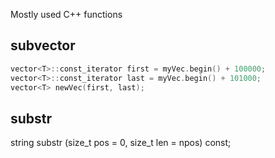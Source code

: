 Mostly used C++ functions

## subvector

```C++
vector<T>::const_iterator first = myVec.begin() + 100000;
vector<T>::const_iterator last = myVec.begin() + 101000;
vector<T> newVec(first, last);
```

## substr

string substr (size_t pos = 0, size_t len = npos) const;
